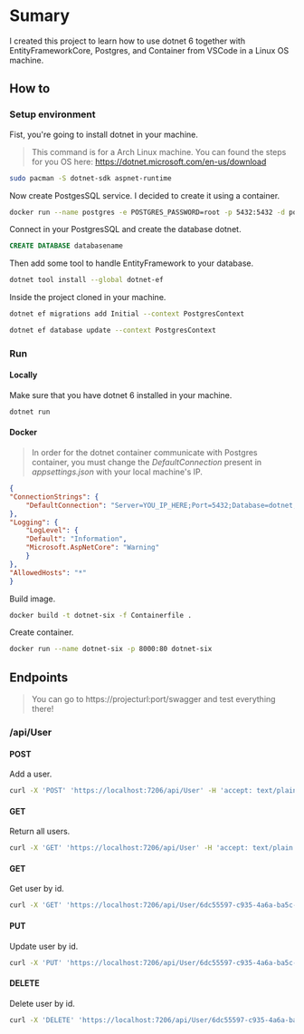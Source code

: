 # Sumary

I created this project to learn how to use dotnet 6 together with EntityFrameworkCore, Postgres, and Container from VSCode in a Linux OS machine.

## How to

### Setup environment

Fist, you're going to install dotnet in your machine.

>This command is for a Arch Linux machine. You can found the steps for you OS here: https://dotnet.microsoft.com/en-us/download

```bash
sudo pacman -S dotnet-sdk aspnet-runtime
```

Now create PostgesSQL service. I decided to create it using a container.

```bash
docker run --name postgres -e POSTGRES_PASSWORD=root -p 5432:5432 -d postgres
```

Connect in your PostgresSQL and create the database dotnet.

```sql
CREATE DATABASE databasename
```

Then add some tool to handle EntityFramework to your database.

```bash
dotnet tool install --global dotnet-ef
```

Inside the project cloned in your machine.

```bash
dotnet ef migrations add Initial --context PostgresContext
```

```bash
dotnet ef database update --context PostgresContext
```

### Run

#### Locally

Make sure that you have dotnet 6 installed in your machine.

```bash
dotnet run
```

#### Docker

>In order for the dotnet container communicate with Postgres container, you must change the *DefaultConnection* present in *appsettings.json* with your local machine's IP.

```json
{
"ConnectionStrings": {
    "DefaultConnection": "Server=YOU_IP_HERE;Port=5432;Database=dotnet;User Id=postgres;Password=root;"
},
"Logging": {
    "LogLevel": {
    "Default": "Information",
    "Microsoft.AspNetCore": "Warning"
    }
},
"AllowedHosts": "*"
}
```

Build image.

```bash
docker build -t dotnet-six -f Containerfile .
```

Create container.

```bash
docker run --name dotnet-six -p 8000:80 dotnet-six
```

## Endpoints

>You can go to https://projecturl:port/swagger and test everything there!

### /api/User

#### POST

Add a user.

```bash
curl -X 'POST' 'https://localhost:7206/api/User' -H 'accept: text/plain' -H 'Content-Type: application/json' -d '{ "name": "Name", "email": "mail@mail.com" }'
```

#### GET

Return all users.

```bash
curl -X 'GET' 'https://localhost:7206/api/User' -H 'accept: text/plain'
```

#### GET

Get user by id.

```bash
curl -X 'GET' 'https://localhost:7206/api/User/6dc55597-c935-4a6a-ba5c-cd57035cf43d' -H 'accept: text/plain' 
```

#### PUT

Update user by id.

```bash
curl -X 'PUT' 'https://localhost:7206/api/User/6dc55597-c935-4a6a-ba5c-cd57035cf43d' -H 'accept: */*' -H 'Content-Type: application/json' -d '{ "name": "User", "email": "mail@mail.com" }'
```

#### DELETE

Delete user by id.

```bash
curl -X 'DELETE' 'https://localhost:7206/api/User/6dc55597-c935-4a6a-ba5c-cd57035cf43d' -H 'accept: */*' 
```